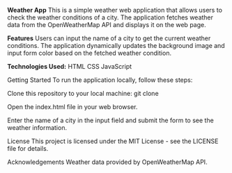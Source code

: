**Weather App**
This is a simple weather web application that allows users to check the weather conditions of a city. The application fetches weather data from the OpenWeatherMap API and displays it on the web page.

**Features**
Users can input the name of a city to get the current weather conditions.
The application dynamically updates the background image and input form color based on the fetched weather condition.

**Technologies Used:**
HTML
CSS
JavaScript

Getting Started
To run the application locally, follow these steps:

Clone this repository to your local machine:
git clone <repository-url>

Open the index.html file in your web browser.

Enter the name of a city in the input field and submit the form to see the weather information.

License
This project is licensed under the MIT License - see the LICENSE file for details.

Acknowledgements
Weather data provided by OpenWeatherMap API.
